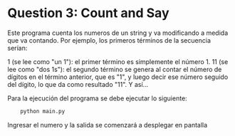 # Question 3: Count and Say

Este programa cuenta los numeros de un string y va modificando a medida que va contando.
Por ejemplo, los primeros términos de la secuencia serían:

1 (se lee como "un 1"): el primer término es simplemente el número 1.
11 (se lee como "dos 1s"): el segundo término se genera al contar el número de dígitos en el término anterior, que es "1", y luego decir ese número seguido del dígito, lo que da como resultado "11".
Y así...

Para la ejecución del programa se debe ejecutar lo siguiente:
```python
	python main.py
```

Ingresar el numero y la salida se comenzará a desplegar en pantalla
